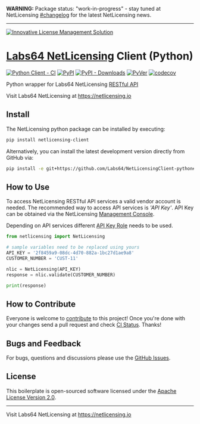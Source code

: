 **WARNING:** Package status: "work-in-progress" - stay tuned at NetLicensing [#changelog](https://netlicensing.io/wiki/changelog) for the latest NetLicensing news.

---

<a href="https://netlicensing.io"><img src="https://netlicensing.io/img/netlicensing-stage-twitter.jpg" alt="Innovative License Management Solution"></a>

# [Labs64 NetLicensing](https://netlicensing.io) Client (Python)

[![Python Client - CI](https://github.com/Labs64/NetLicensingClient-python/workflows/Python%20Client%20-%20CI/badge.svg)](https://github.com/Labs64/NetLicensingClient-python/actions?query=workflow%3A%22Python+Client+-+CI%22)
[![PyPI](https://img.shields.io/pypi/v/netlicensing-client.svg)](https://pypi.org/project/netlicensing-client/)
[![PyPI - Downloads](https://img.shields.io/pypi/dm/netlicensing-client)](https://pypistats.org/packages/netlicensing-client)
[![PyVer](https://img.shields.io/pypi/pyversions/netlicensing-client.svg)](https://pypi.org/project/netlicensing-client)
[![codecov](https://codecov.io/gh/Labs64/NetLicensingClient-python/branch/master/graph/badge.svg)](https://codecov.io/gh/Labs64/NetLicensingClient-python)


Python wrapper for Labs64 NetLicensing [RESTful API](http://l64.cc/nl10)

Visit Labs64 NetLicensing at https://netlicensing.io

## Install

The NetLicensing python package can be installed by executing:

```bash
pip install netlicensing-client
```

Alternatively, you can install the latest development version directly from GitHub via:

```bash
pip install -e git+https://github.com/Labs64/NetLicensingClient-python#egg=netlicensing
```

## How to Use

To access NetLicensing RESTful API services a valid vendor account is needed.
The recommended way to access API services is *'API Key'*.
API Key can be obtained via the NetLicensing [Management Console](https://ui.netlicensing.io/#/settings).

Depending on API services different [API Key Role](https://netlicensing.io/wiki/security#api-key-identification) needs to be used.

```python
from netlicensing import NetLicensing

# sample variables need to be replaced using yours
API_KEY = '2f8459a9-08dc-4d70-882a-1bc27d1ae9a8'
CUSTOMER_NUMBER = 'CUST-11'

nlic = NetLicensing(API_KEY)
response = nlic.validate(CUSTOMER_NUMBER)

print(response)
```

## How to Contribute

Everyone is welcome to [contribute](CONTRIBUTING.md) to this project!
Once you're done with your changes send a pull request and check [CI Status](https://github.com/Labs64/NetLicensingClient-python/actions).
Thanks!

## Bugs and Feedback

For bugs, questions and discussions please use the [GitHub Issues](https://github.com/Labs64/NetLicensingClient-python/issues).

## License

This boilerplate is open-sourced software licensed under the [Apache License Version 2.0](LICENSE).

---

Visit Labs64 NetLicensing at https://netlicensing.io
